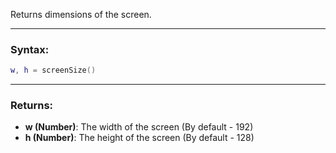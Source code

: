 Returns dimensions of the screen.

---

### Syntax:
```Lua
w, h = screenSize()
```

---

### Returns:

* **w (Number)**: The width of the screen (By default - 192)
* **h (Number)**: The height of the screen (By default - 128)